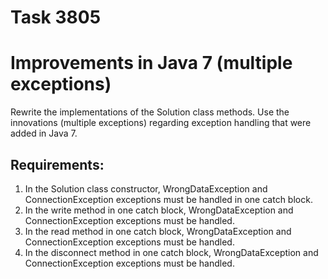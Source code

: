# Task 3805
# Improvements in Java 7 (multiple exceptions)

Rewrite the implementations of the Solution class methods.
Use the innovations (multiple exceptions) regarding exception handling that were added in Java 7.


## Requirements:
1. In the Solution class constructor, WrongDataException and ConnectionException exceptions must be handled in one catch block.
2. In the write method in one catch block, WrongDataException and ConnectionException exceptions must be handled.
3. In the read method in one catch block, WrongDataException and ConnectionException exceptions must be handled.
4. In the disconnect method in one catch block, WrongDataException and ConnectionException exceptions must be handled.